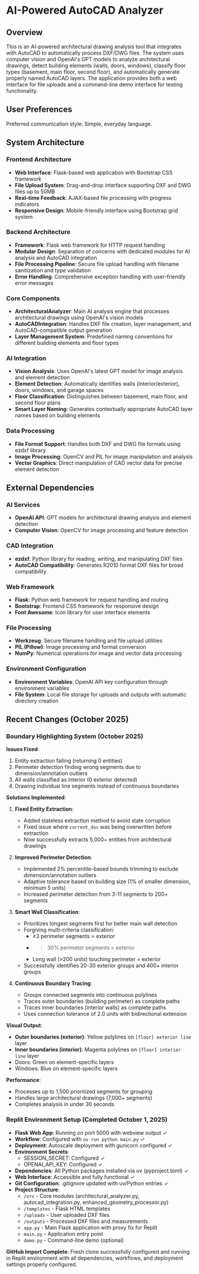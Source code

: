 # AI-Powered AutoCAD Analyzer

## Overview

This is an AI-powered architectural drawing analysis tool that integrates with AutoCAD to automatically process DXF/DWG files. The system uses computer vision and OpenAI's GPT models to analyze architectural drawings, detect building elements (walls, doors, windows), classify floor types (basement, main floor, second floor), and automatically generate properly named AutoCAD layers. The application provides both a web interface for file uploads and a command-line demo interface for testing functionality.

## User Preferences

Preferred communication style: Simple, everyday language.

## System Architecture

### Frontend Architecture
- **Web Interface**: Flask-based web application with Bootstrap CSS framework
- **File Upload System**: Drag-and-drop interface supporting DXF and DWG files up to 50MB
- **Real-time Feedback**: AJAX-based file processing with progress indicators
- **Responsive Design**: Mobile-friendly interface using Bootstrap grid system

### Backend Architecture
- **Framework**: Flask web framework for HTTP request handling
- **Modular Design**: Separation of concerns with dedicated modules for AI analysis and AutoCAD integration
- **File Processing Pipeline**: Secure file upload handling with filename sanitization and type validation
- **Error Handling**: Comprehensive exception handling with user-friendly error messages

### Core Components
- **ArchitecturalAnalyzer**: Main AI analysis engine that processes architectural drawings using OpenAI's vision models
- **AutoCADIntegration**: Handles DXF file creation, layer management, and AutoCAD-compatible output generation
- **Layer Management System**: Predefined naming conventions for different building elements and floor types

### AI Integration
- **Vision Analysis**: Uses OpenAI's latest GPT model for image analysis and element detection
- **Element Detection**: Automatically identifies walls (interior/exterior), doors, windows, and garage spaces
- **Floor Classification**: Distinguishes between basement, main floor, and second floor plans
- **Smart Layer Naming**: Generates contextually appropriate AutoCAD layer names based on building elements

### Data Processing
- **File Format Support**: Handles both DXF and DWG file formats using ezdxf library
- **Image Processing**: OpenCV and PIL for image manipulation and analysis
- **Vector Graphics**: Direct manipulation of CAD vector data for precise element detection

## External Dependencies

### AI Services
- **OpenAI API**: GPT models for architectural drawing analysis and element detection
- **Computer Vision**: OpenCV for image processing and feature detection

### CAD Integration
- **ezdxf**: Python library for reading, writing, and manipulating DXF files
- **AutoCAD Compatibility**: Generates R2010 format DXF files for broad compatibility

### Web Framework
- **Flask**: Python web framework for request handling and routing
- **Bootstrap**: Frontend CSS framework for responsive design
- **Font Awesome**: Icon library for user interface elements

### File Processing
- **Werkzeug**: Secure filename handling and file upload utilities
- **PIL (Pillow)**: Image processing and format conversion
- **NumPy**: Numerical operations for image and vector data processing

### Environment Configuration
- **Environment Variables**: OpenAI API key configuration through environment variables
- **File System**: Local file storage for uploads and outputs with automatic directory creation

## Recent Changes (October 2025)

### Boundary Highlighting System (October 2025)
**Issues Fixed**: 
1. Entity extraction failing (returning 0 entities)
2. Perimeter detection finding wrong segments due to dimension/annotation outliers
3. All walls classified as interior (0 exterior detected)
4. Drawing individual line segments instead of continuous boundaries

**Solutions Implemented**:

1. **Fixed Entity Extraction**:
   - Added stateless extraction method to avoid state corruption
   - Fixed issue where `current_doc` was being overwritten before extraction
   - Now successfully extracts 5,000+ entities from architectural drawings

2. **Improved Perimeter Detection**:
   - Implemented 2% percentile-based bounds trimming to exclude dimension/annotation outliers
   - Adaptive tolerance based on building size (1% of smaller dimension, minimum 5 units)
   - Increased perimeter detection from 3-11 segments to 200+ segments

3. **Smart Wall Classification**:
   - Prioritizes longest segments first for better main wall detection
   - Forgiving multi-criteria classification:
     * ≥3 perimeter segments = exterior
     * >30% perimeter segments = exterior  
     * Long wall (>200 units) touching perimeter = exterior
   - Successfully identifies 20-30 exterior groups and 400+ interior groups

4. **Continuous Boundary Tracing**:
   - Groups connected segments into continuous polylines
   - Traces outer boundaries (building perimeter) as complete paths
   - Traces inner boundaries (interior walls) as complete paths
   - Uses connection tolerance of 2.0 units with bidirectional extension

**Visual Output**:
- **Outer boundaries (exterior)**: Yellow polylines on `[floor] exterior line` layer
- **Inner boundaries (interior)**: Magenta polylines on `[floor] interior line` layer
- Doors: Green on element-specific layers
- Windows: Blue on element-specific layers

**Performance**:
- Processes up to 1,500 prioritized segments for grouping
- Handles large architectural drawings (7,000+ segments)
- Completes analysis in under 30 seconds

### Replit Environment Setup (Completed October 1, 2025)
- **Flask Web App**: Running on port 5000 with webview output ✓
- **Workflow**: Configured with `uv run python main.py` ✓
- **Deployment**: Autoscale deployment with gunicorn configured ✓
- **Environment Secrets**: 
  - SESSION_SECRET: Configured ✓
  - OPENAI_API_KEY: Configured ✓
- **Dependencies**: All Python packages installed via uv (pyproject.toml) ✓
- **Web Interface**: Accessible and fully functional ✓
- **Git Configuration**: .gitignore updated with uv/Python entries ✓
- **Project Structure**:
  - `/src` - Core modules (architectural_analyzer.py, autocad_integration.py, enhanced_geometry_processor.py)
  - `/templates` - Flask HTML templates
  - `/uploads` - User uploaded DXF files
  - `/outputs` - Processed DXF files and measurements
  - `app.py` - Main Flask application with proxy fix for Replit
  - `main.py` - Application entry point
  - `demo.py` - Command-line demo (optional)

**GitHub Import Complete**: Fresh clone successfully configured and running in Replit environment with all dependencies, workflows, and deployment settings properly configured.